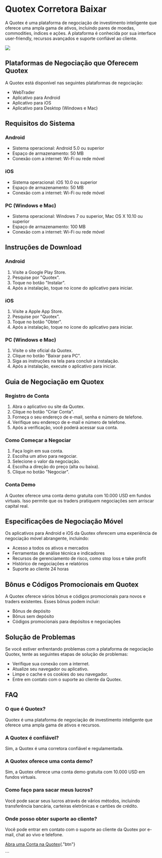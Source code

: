 # Quotex Corretora Baixar

A Quotex é uma plataforma de negociação de investimento inteligente que
oferece uma ampla gama de ativos, incluindo pares de moedas,
commodities, índices e ações. A plataforma é conhecida por sua interface
user-friendly, recursos avançados e suporte confiável ao cliente.

[![](https://static.quotex.io/files/4_en/300_250.jpg)](https://traff.sbs/brokerqxlid)

## Plataformas de Negociação que Oferecem Quotex

A Quotex está disponível nas seguintes plataformas de negociação:

-   WebTrader
-   Aplicativo para Android
-   Aplicativo para iOS
-   Aplicativo para Desktop (Windows e Mac)

## Requisitos do Sistema

### Android

-   Sistema operacional: Android 5.0 ou superior
-   Espaço de armazenamento: 50 MB
-   Conexão com a internet: Wi-Fi ou rede móvel

### iOS

-   Sistema operacional: iOS 10.0 ou superior
-   Espaço de armazenamento: 50 MB
-   Conexão com a internet: Wi-Fi ou rede móvel

### PC (Windows e Mac)

-   Sistema operacional: Windows 7 ou superior, Mac OS X 10.10 ou
    superior
-   Espaço de armazenamento: 100 MB
-   Conexão com a internet: Wi-Fi ou rede móvel

## Instruções de Download

### Android

1.  Visite a Google Play Store.
2.  Pesquise por "Quotex".
3.  Toque no botão "Instalar".
4.  Após a instalação, toque no ícone do aplicativo para iniciar.

### iOS

1.  Visite a Apple App Store.
2.  Pesquise por "Quotex".
3.  Toque no botão "Obter".
4.  Após a instalação, toque no ícone do aplicativo para iniciar.

### PC (Windows e Mac)

1.  Visite o site oficial da Quotex.
2.  Clique no botão "Baixar para PC".
3.  Siga as instruções na tela para concluir a instalação.
4.  Após a instalação, execute o aplicativo para iniciar.

## Guia de Negociação em Quotex

### Registro de Conta

1.  Abra o aplicativo ou site da Quotex.
2.  Clique no botão "Criar Conta".
3.  Forneça o seu endereço de e-mail, senha e número de telefone.
4.  Verifique seu endereço de e-mail e número de telefone.
5.  Após a verificação, você poderá acessar sua conta.

### Como Começar a Negociar

1.  Faça login em sua conta.
2.  Escolha um ativo para negociar.
3.  Selecione o valor da negociação.
4.  Escolha a direção do preço (alta ou baixa).
5.  Clique no botão "Negociar".

### Conta Demo

A Quotex oferece uma conta demo gratuita com 10.000 USD em fundos
virtuais. Isso permite que os traders pratiquem negociações sem arriscar
capital real.

## Especificações de Negociação Móvel

Os aplicativos para Android e iOS da Quotex oferecem uma experiência de
negociação móvel abrangente, incluindo:

-   Acesso a todos os ativos e mercados
-   Ferramentas de análise técnica e indicadores
-   Recursos de gerenciamento de risco, como stop loss e take profit
-   Histórico de negociações e relatórios
-   Suporte ao cliente 24 horas

## Bônus e Códigos Promocionais em Quotex

A Quotex oferece vários bônus e códigos promocionais para novos e
traders existentes. Esses bônus podem incluir:

-   Bônus de depósito
-   Bônus sem depósito
-   Códigos promocionais para depósitos e negociações

## Solução de Problemas

Se você estiver enfrentando problemas com a plataforma de negociação
Quotex, tente as seguintes etapas de solução de problemas:

-   Verifique sua conexão com a internet.
-   Atualize seu navegador ou aplicativo.
-   Limpe o cache e os cookies do seu navegador.
-   Entre em contato com o suporte ao cliente da Quotex.

## FAQ

### O que é Quotex?

Quotex é uma plataforma de negociação de investimento inteligente que
oferece uma ampla gama de ativos e recursos.

### A Quotex é confiável?

Sim, a Quotex é uma corretora confiável e regulamentada.

### A Quotex oferece uma conta demo?

Sim, a Quotex oferece uma conta demo gratuita com 10.000 USD em fundos
virtuais.

### Como faço para sacar meus lucros?

Você pode sacar seus lucros através de vários métodos, incluindo
transferência bancária, carteiras eletrônicas e cartões de crédito.

### Onde posso obter suporte ao cliente?

Você pode entrar em contato com o suporte ao cliente da Quotex por
e-mail, chat ao vivo e telefone.

[Abra uma Conta na
Quotex](\%22https://traff.sbs/brokerqxsignup\%22){."btn"}

\`\`\`

